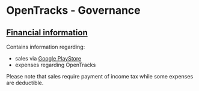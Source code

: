 # OpenTracks - Governance

## [Financial information](finance.csv)

Contains information regarding:
*  sales via [Google PlayStore](https://play.google.com/store/apps/details?id=de.dennisguse.opentracks.playstore)
* expenses regarding OpenTracks

Please note that sales require payment of income tax while some expenses are deductible.
